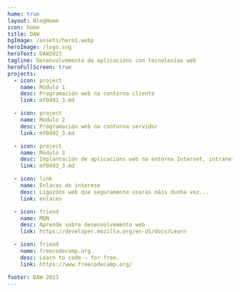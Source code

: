 ```yaml
---
home: true
layout: BlogHome
icon: home
title: DAW
bgImage: /assets/hero1.webp
heroImage: /logo.svg
heroText: DAW2023
tagline: Desenvolvemento de aplicacións con tecnoloxías web
heroFullScreen: true
projects:
  - icon: project
    name: Módulo 1
    desc: Programación web na contorna cliente
    link: mf0491_3.md

  - icon: project
    name: Módulo 2
    desc: Programación web na contorna servidor
    link: mf0492_3.md

  - icon: project
    name: Módulo 3
    desc: Implantación de aplicacións web na entorna Internet, intranet e extranet 
    link: mf0493_3.md

  - icon: link
    name: Enlaces de interese
    desc: Ligazóns web que seguramente usaras máis dunha vez...
    link: enlaces

  - icon: friend
    name: MDN
    desc: Aprende sobre desenvolvemento web
    link: https://developer.mozilla.org/en-US/docs/Learn

  - icon: friend
    name: freecodecamp.org
    desc: Learn to code — for free.
    link: https://www.freecodecamp.org/

footer: DAW 2023
---
```

